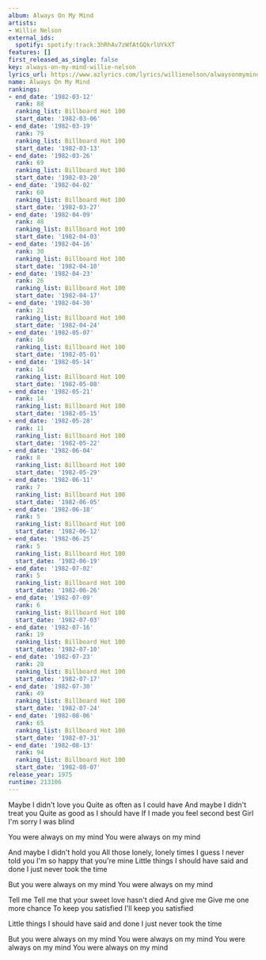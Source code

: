```yaml
---
album: Always On My Mind
artists:
- Willie Nelson
external_ids:
  spotify: spotify:track:3hRhAv7zWfAtGQkrlUYkXT
features: []
first_released_as_single: false
key: always-on-my-mind-willie-nelson
lyrics_url: https://www.azlyrics.com/lyrics/willienelson/alwaysonmymind.html
name: Always On My Mind
rankings:
- end_date: '1982-03-12'
  rank: 88
  ranking_list: Billboard Hot 100
  start_date: '1982-03-06'
- end_date: '1982-03-19'
  rank: 79
  ranking_list: Billboard Hot 100
  start_date: '1982-03-13'
- end_date: '1982-03-26'
  rank: 69
  ranking_list: Billboard Hot 100
  start_date: '1982-03-20'
- end_date: '1982-04-02'
  rank: 60
  ranking_list: Billboard Hot 100
  start_date: '1982-03-27'
- end_date: '1982-04-09'
  rank: 48
  ranking_list: Billboard Hot 100
  start_date: '1982-04-03'
- end_date: '1982-04-16'
  rank: 30
  ranking_list: Billboard Hot 100
  start_date: '1982-04-10'
- end_date: '1982-04-23'
  rank: 26
  ranking_list: Billboard Hot 100
  start_date: '1982-04-17'
- end_date: '1982-04-30'
  rank: 21
  ranking_list: Billboard Hot 100
  start_date: '1982-04-24'
- end_date: '1982-05-07'
  rank: 16
  ranking_list: Billboard Hot 100
  start_date: '1982-05-01'
- end_date: '1982-05-14'
  rank: 14
  ranking_list: Billboard Hot 100
  start_date: '1982-05-08'
- end_date: '1982-05-21'
  rank: 14
  ranking_list: Billboard Hot 100
  start_date: '1982-05-15'
- end_date: '1982-05-28'
  rank: 11
  ranking_list: Billboard Hot 100
  start_date: '1982-05-22'
- end_date: '1982-06-04'
  rank: 8
  ranking_list: Billboard Hot 100
  start_date: '1982-05-29'
- end_date: '1982-06-11'
  rank: 7
  ranking_list: Billboard Hot 100
  start_date: '1982-06-05'
- end_date: '1982-06-18'
  rank: 5
  ranking_list: Billboard Hot 100
  start_date: '1982-06-12'
- end_date: '1982-06-25'
  rank: 5
  ranking_list: Billboard Hot 100
  start_date: '1982-06-19'
- end_date: '1982-07-02'
  rank: 5
  ranking_list: Billboard Hot 100
  start_date: '1982-06-26'
- end_date: '1982-07-09'
  rank: 6
  ranking_list: Billboard Hot 100
  start_date: '1982-07-03'
- end_date: '1982-07-16'
  rank: 19
  ranking_list: Billboard Hot 100
  start_date: '1982-07-10'
- end_date: '1982-07-23'
  rank: 28
  ranking_list: Billboard Hot 100
  start_date: '1982-07-17'
- end_date: '1982-07-30'
  rank: 49
  ranking_list: Billboard Hot 100
  start_date: '1982-07-24'
- end_date: '1982-08-06'
  rank: 65
  ranking_list: Billboard Hot 100
  start_date: '1982-07-31'
- end_date: '1982-08-13'
  rank: 94
  ranking_list: Billboard Hot 100
  start_date: '1982-08-07'
release_year: 1975
runtime: 213106
---
```

Maybe I didn't love you
Quite as often as I could have
And maybe I didn't treat you
Quite as good as I should have
If I made you feel second best
Girl I'm sorry I was blind

You were always on my mind
You were always on my mind

And maybe I didn't hold you
All those lonely, lonely times
I guess I never told you
I'm so happy that you're mine
Little things I should have said and done
I just never took the time

But you were always on my mind
You were always on my mind

Tell me
Tell me that your sweet love hasn't died
And give me
Give me one more chance
To keep you satisfied
I'll keep you satisfied



Little things I should have said and done
I just never took the time

But you were always on my mind
You were always on my mind
You were always on my mind
You were always on my mind
